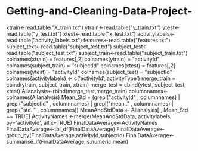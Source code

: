 # Getting-and-Cleaning-Data-Project-
xtrain<-read.table("X_train.txt")
ytrain<-read.table("y_train.txt")
ytest<-read.table("y_test.txt")
xtest<-read.table("x_test.txt")
activitylabels<-read.table("activity_labels.txt")
features<-read.table("features.txt")
subject_text<-read.table("subject_test.txt")
subject_test<-read.table("subject_test.txt")
subject_train<-read.table("subject_train.txt")
colnames(xtrain) = features[,2]
colnames(ytrain) = "activityId"
colnames(subject_train) = "subjectId"
colnames(xtest) = features[,2]
colnames(ytest) = "activityId"
colnames(subject_test) = "subjectId"
colnames(activitylabels) <- c('activityId','activityType')
merge_train = cbind(ytrain, subject_train, xtrain)
merge_test = cbind(ytest, subject_test, xtest)
Allanalysis<-rbind(merge_test,merge_train)
columnnames<-colnames(Allanalysis)
Mean_Std = (grepl("activityId" , columnnames) | grepl("subjectId" , columnnames) | grepl("mean.." , columnnames) | grepl("std.." , columnnames))
MeanAndStdData <- Allanalysis[ , Mean_Std == TRUE]
ActivityNames <-merge(MeanAndStdData, activitylabels, by='activityId', all.x=TRUE)
FinalDataAverage<-ActivityNames
FinalDataAverage<-tbl_df(FinalDataAverage)
FinalDataAverage<-group_by(FinalDataAverage,activityId,subjectId)
FinalDataAverage<-summarise_if(FinalDataAverage,is.numeric,mean)


